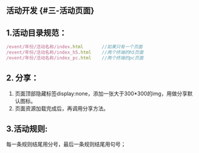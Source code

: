 ## 活动开发 {#三-活动页面}

## 1.活动目录规范：

```js
/event/年份/活动名称/index.html       //如果只有一个页面
/event/年份/活动名称/index_h5.html    //两个终端的h5页面
/event/年份/活动名称/index_pc.html    //两个终端的pc页面
```

## 2. 分享：

1. 页面顶部隐藏标签display:none，添加一张大于300\*300的img，用做分享默认图标。
2. 页面资源加载完成后，再调用分享方法。

## 3.活动规则:

每一条规则结尾用分号，最后一条规则结尾用句号；







